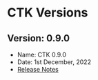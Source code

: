 # CTK Versions

## Version: 0.9.0
* Name: CTK 0.9.0
* Date: 1st December, 2022
* [Release Notes](ctk0.9.0-release-notes.md)





